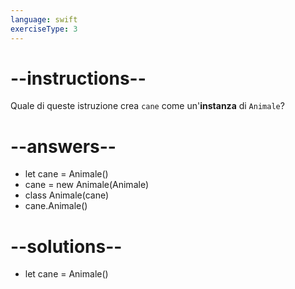 ```yaml
---
language: swift
exerciseType: 3
---
```


# --instructions--

Quale di queste istruzione crea `cane` come un'__instanza__ di `Animale`?

# --answers--

- let cane = Animale()
- cane = new Animale(Animale)
- class Animale(cane)
- cane.Animale()

# --solutions--

- let cane = Animale()
